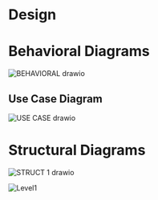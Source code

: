 # Design
# Behavioral Diagrams
![BEHAVIORAL drawio](https://user-images.githubusercontent.com/98818008/153155426-8a2145fa-92b3-42d1-8cb8-eecb773d4c8e.png)


## Use Case Diagram
![USE CASE drawio](https://user-images.githubusercontent.com/98818008/153158632-8117f551-6070-444b-9f0b-8609b7e11452.png)


# Structural Diagrams
![STRUCT 1 drawio](https://user-images.githubusercontent.com/98818008/153162966-0b2a2abd-8c81-44dd-9c43-c56df9704929.png)


![Level1](https://user-images.githubusercontent.com/98818008/152685965-7a0a106e-5ab4-4a67-9fc5-2769780cb9b4.png)



